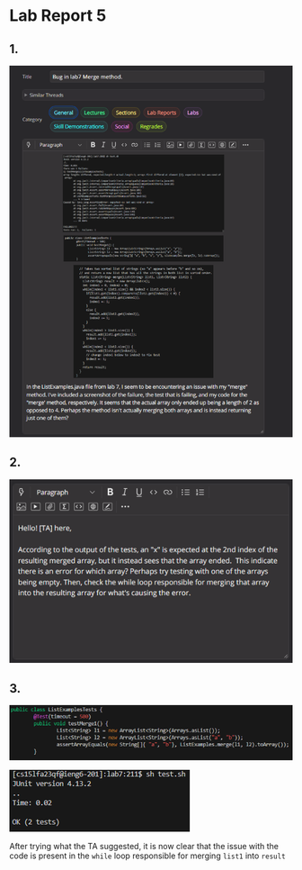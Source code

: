 # Lab Report 5

## 1.

![Image](../labreport5-images/labreport5-1.png)

## 2.

![Image](../labreport5-images/labreport5-2.png)

## 3.

![Image](../labreport5-images/labreport5-3.png)

![Image](../labreport5-images/labreport5-3-1.png)

After trying what the TA suggested, it is now clear that the issue with the code is present in the `while` loop responsible for merging `list1` into `result`
